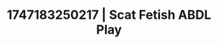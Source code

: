 ---
categories:
- Fantasy surrender
- Erotic art direction
- Real couple content
- Barefoot beauty
- Teasing look
image: /assets/images/1747183250217.webp
layout: post
seo:
  description: Featured content with high-quality Scat Fetish, ABDL Play. HD images
    available.
  keywords: Scat Fetish, ABDL Play
  og_image: /assets/images/1747183250217.webp
  schema_type: VisualArtwork
tags:
- ABDL Play
- '#1747183250217'
- Scat Fetish
title: 1747183250217 | Scat Fetish ABDL Play
---
